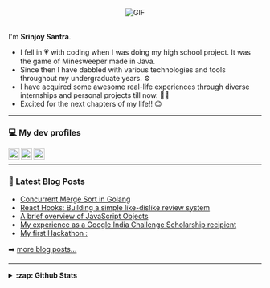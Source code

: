 <div align="center">
<img alt="GIF" src="https://media.giphy.com/media/2FayYXU90QS9MmAIo/giphy.gif"/>
</div>

<br/>

 I'm **Srinjoy Santra**.
 - I fell in 💗 with coding when I was doing my high school project. It was the game of Minesweeper made in Java.
 -  Since then I have dabbled with various technologies and tools throughout my undergraduate years. ⚙️
 -  I have acquired some awesome real-life experiences through diverse internships and personal projects till now. 👨‍💻
 -  Excited for the next chapters of my life!! 😊

---

### 💻 My dev profiles
[<img align="left" alt="Srinjoy | Stack Overflow" width="22px" src="https://cdn.jsdelivr.net/npm/simple-icons@v3/icons/stackoverflow.svg" />][stackoverflow]
[<img align="left" alt="Srinjoy | Hackerrank" width="22px" src="https://cdn.jsdelivr.net/npm/simple-icons@v3/icons/hackerrank.svg" />][hackerrank]
[<img align="left" alt="Srinjoy | LeetCode" width="22px" src="https://cdn.jsdelivr.net/npm/simple-icons@v3/icons/leetcode.svg" />][leetcode]

<br/>

---
### 📕 Latest Blog Posts

<!-- BLOG-POST-LIST:START -->
- [Concurrent Merge Sort in Golang](https://medium.com/@srinjoysantra/concurrent-merge-sort-in-golang-f09ffbfb9fae?source=rss-6192d85e137e------2)
- [React Hooks: Building a simple like-dislike review system](https://medium.com/@srinjoysantra/react-hooks-building-a-simple-like-dislike-review-system-230b98fe0548?source=rss-6192d85e137e------2)
- [A brief overview of JavaScript Objects](https://medium.com/@srinjoysantra/a-brief-overview-of-javascript-objects-cdae660b561f?source=rss-6192d85e137e------2)
- [My experience as a Google India Challenge Scholarship recipient](https://medium.com/@srinjoysantra/my-experience-as-a-google-india-challenge-scholarship-recipient-58ebddcbd4d1?source=rss-6192d85e137e------2)
- [My first Hackathon :](https://medium.com/@srinjoysantra/my-first-hackathon-ff581c079b05?source=rss-6192d85e137e------2)
<!-- BLOG-POST-LIST:END -->

➡️ [more blog posts...](https://medium.com/@srinjoysantra)

---

<details>
  <summary><strong>:zap: Github Stats</strong></summary>

  <img align="left" alt="Srinjoy's Github Stats" src="https://github-readme-stats.vercel.app/api?username=Srinjoy-Santra&show_icons=true&hide_border=true&count_private=true" />

  <img align="left" alt="Languages used by Srinjoy" src="https://github-readme-stats.vercel.app/api/top-langs/?username=Srinjoy-Santra" />
</details>


[stackoverflow]: https://stackoverflow.com/users/7551079/srinjoy-santra
[hackerrank]: https://www.hackerrank.com/srinjoysantra
[leetcode]: https://leetcode.com/srinjoy_santra/
[medium]: https://medium.com/@srinjoysantra
